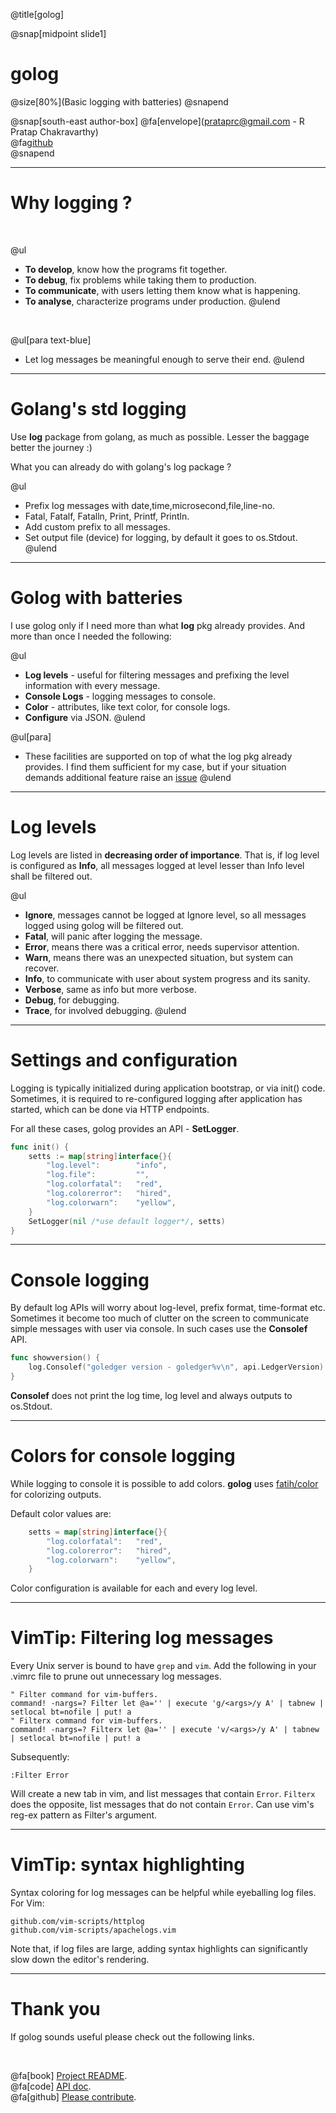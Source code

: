 @title[golog]

@snap[midpoint slide1]
<h1>golog</h1>
@size[80%](Basic logging with batteries)
@snapend

@snap[south-east author-box]
@fa[envelope](prataprc@gmail.com - R Pratap Chakravarthy) <br/>
@fa[github](https://github.com/bnclabs/golog) <br/>
@snapend

---

Why logging ?
=============

<br/>

@ul
- **To develop**, know how the programs fit together.
- **To debug**, fix problems while taking them to production.
- **To communicate**, with users letting them know what is happening.
- **To analyse**, characterize programs under production.
@ulend

<br/>

@ul[para text-blue]
- Let log messages be meaningful enough to serve their end.
@ulend

---

Golang's std logging
====================

Use __log__ package from golang, as much as possible. Lesser the
baggage better the journey :)

What you can already do with golang's log package ?

@ul
- Prefix log messages with date,time,microsecond,file,line-no.
- Fatal, Fatalf, Fatalln, Print, Printf, Println.
- Add custom prefix to all messages.
- Set output file (device) for logging, by default it goes to os.Stdout.
@ulend

---

Golog with batteries
=====================

I use golog only if I need more than what __log__ pkg already provides.
And more than once I needed the following:

@ul
- **Log levels** - useful for filtering messages and prefixing the level information with every message.
- **Console Logs** - logging messages to console.
- **Color** - attributes, like text color, for console logs.
- **Configure** via JSON.
@ulend

@ul[para]
- These facilities are supported on top of what the log pkg already provides. I find them sufficient for my case, but if your situation demands additional feature raise an [issue](http://github.com/bnclabs/golog/issues)
@ulend

---

Log levels
==========

Log levels are listed in __decreasing order of importance__. That is,
if log level is configured as __Info__, all messages logged at level lesser
than Info level shall be filtered out.

@ul
- **Ignore**, messages cannot be logged at Ignore level, so all messages logged using golog will be filtered out.
- **Fatal**, will panic after logging the message.
- **Error**, means there was a critical error, needs supervisor attention.
- **Warn**, means there was an unexpected situation, but system can recover.
- **Info**, to communicate with user about system progress and its sanity.
- **Verbose**, same as info but more verbose.
- **Debug**, for debugging.
- **Trace**, for involved debugging.
@ulend

---

Settings and configuration
==========================

Logging is typically initialized during application bootstrap, or via init()
code. Sometimes, it is required to re-configured logging after application
has started, which can be done via HTTP endpoints.

For all these cases, golog provides an API - **SetLogger**.

```go
func init() {
    setts := map[string]interface{}{
		"log.level":        "info",
		"log.file":         "",
		"log.colorfatal":   "red",
		"log.colorerror":   "hired",
		"log.colorwarn":    "yellow",
	}
    SetLogger(nil /*use default logger*/, setts)
}
```

---

Console logging
===============

By default log APIs will worry about log-level, prefix format, time-format
etc. Sometimes it become too much of clutter on the screen to communicate simple
messages with user via console. In such cases use the **Consolef** API.

```go
func showversion() {
    log.Consolef("goledger version - goledger%v\n", api.LedgerVersion)
}
```

**Consolef** does not print the log time, log level and always outputs to
os.Stdout.

---

Colors for console logging
==========================

While logging to console it is possible to add colors. **golog** uses
[fatih/color](http://github.com/fatih/color) for colorizing outputs.

Default color values are:

```go
    setts = map[string]interface{}{
        "log.colorfatal":   "red",
        "log.colorerror":   "hired",
        "log.colorwarn":    "yellow",
    }
```

Color configuration is available for each and every log level.

---

VimTip: Filtering log messages
==============================

Every Unix server is bound to have ``grep`` and ``vim``. Add the following in
your .vimrc file to prune out unnecessary log messages.

```vim
" Filter command for vim-buffers.
command! -nargs=? Filter let @a='' | execute 'g/<args>/y A' | tabnew | setlocal bt=nofile | put! a
" Filterx command for vim-buffers.
command! -nargs=? Filterx let @a='' | execute 'v/<args>/y A' | tabnew | setlocal bt=nofile | put! a
```

Subsequently:

```vim
:Filter Error
```

Will create a new tab in vim, and list messages that contain ``Error``.
``Filterx`` does the opposite, list messages that do not contain ``Error``.
Can use vim's reg-ex pattern as Filter's argument.

---

VimTip: syntax highlighting
===========================

Syntax coloring for log messages can be helpful while eyeballing log files.
For Vim:

```text
github.com/vim-scripts/httplog
github.com/vim-scripts/apachelogs.vim
```

Note that, if log files are large, adding syntax highlights can
significantly slow down the editor's rendering.

---

Thank you
=========

If golog sounds useful please check out the following links.

<br/>

@fa[book] [Project README](https://github.com/bnclabs/golog). <br/>
@fa[code] [API doc](https://godoc.org/github.com/bnclabs/golog). <br/>
@fa[github] [Please contribute](https://github.com/bnclabs/golog/issues). <br/>
